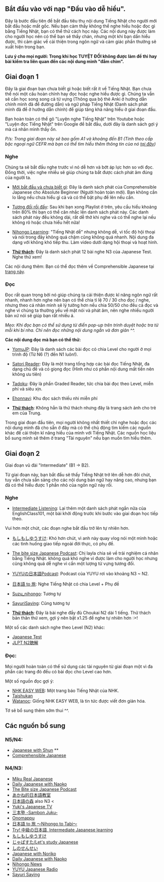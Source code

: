 ## Bắt đầu vào với nạp "Đầu vào dễ hiểu".

Đây là bước đầu tiên để bắt đầu tiêu thụ nội dung Tiếng Nhật cho người mới bắt đầu hoặc mất gốc. Nếu bạn cảm thấy không thể nghe hiểu hoặc đọc gì bằng Tiếng Nhật, bạn có thể thử cách học này. Các nội dung này được làm cho người học nên có thể bạn sẽ thấy chán, nhưng một khi bạn dần hiểu được, thì cảm giác về cải thiện trong ngôn ngữ và cảm giác phần thưởng sẽ xuất hiện trong bạn.

__Lưu ý cho mọi người: Trong khi học TUYỆT ĐỐI không được làm đề thi hay bài kiểm tra liên quan đến các nội dung mình "đắm chìm".__

## Giai đoạn 1

Đây là giai đoạn bạn chưa biết gì hoặc biết rất ít về Tiếng Nhật. Bạn chưa thể nói một câu hoàn chỉnh hay đọc hoặc nghe hiểu được gì. Chúng ta vẫn sẽ cần học song song cả từ vựng (Thông qua bộ thẻ Anki ở hướng dẫn chính mình đã để đường dẫn) và ngữ pháp Tiếng Nhật (Danh sách phát mình đã để ở hướng dẫn chính) để giúp tăng khả năng hiểu ở giai đoạn đầu.

Bạn hoàn toàn có thể gõ "Luyện nghe Tiếng Nhật" trên Youtube hoặc "Luyện đọc Tiếng Nhật" trên Google để bắt đầu, dưới đây là danh sách gợi ý mà cá nhân mình thấy ổn.

_P/s: Trong giai đoạn này sẽ bao gồm A1 và khoảng đến B1 (Tính theo cấp bậc ngoại ngữ CEFR mà bạn có thể tìm hiểu thêm thông tin của nó [tại đây](https://flyer.vn/cefr-la-gi-va-nhung-dieu-can-biet-ve-chung-chi-tieng-anh-tai-viet-nam/))_

### Nghe
Chúng ta sẽ bắt đầu nghe trước vì nó dễ hơn và bớt áp lực hơn so với đọc. Đồng thời, việc nghe nhiều sẽ giúp chúng ta bắt được cách phát âm đúng của người ta.

- [Mới bắt đầu và chưa biết gì](https://www.youtube.com/playlist?list=PLPdNX2arS9Mb1iiA0xHkxj3KVwssHQxYP): Đây là danh sách phát của Comprehensible Japanese cho Absolute Beginner (Người hoàn toàn mới). Bạn không cần lo lắng nếu chưa hiểu gì cả và có thể bật phụ đề lên nếu cần.

- [Tương đối rồi đấy](https://www.youtube.com/playlist?list=PLPdNX2arS9MZ70r0Vi6d6dUazHb_3z2sd): Sau khi bạn xong Playlist ở trên, yêu cầu hiểu khoảng trên 80% thì bạn có thể cân nhắc lên danh sách phát này. Các danh sách phát này đều không dài, rất dễ thở khi nghe và có thể nghe lại nếu không rõ hoặc chưa hiểu hết nữa!

- [Nihongo Learning](https://www.youtube.com/channel/UC6Xtu6v_op552SsOr5_jWrg): "Tiếng Nhật dễ" nhưng không dễ, vì tốc độ hội thoại và nói trong đây không quá chậm cũng không quá nhanh. Nội dung đa dạng với không khó tiếp thu. Làm video dưới dạng hội thoại và hoạt hình.

- [**Thử thách**](https://www.youtube.com/playlist?list=PLXCeHBWxd4iCqSvBJPvE2TFMWkKBKfJpv): Đây là danh sách phát 12 bài nghe N3 của Japanese Test. Nghe thử xem!

Các nội dung thêm: Bạn có thể đọc thêm về Comprehensible Japanese tại [trang này](https://cijapanese.com/).

### Đọc 

Đọc rất quan trọng bởi nó giúp chúng ta cải thiện được kĩ năng ngôn ngữ rất nhanh, nhanh hơn nghe nên bạn có thể chia tỉ lệ 70 / 30 cho đọc / nghe, nhưng theo cá nhân mình sẽ lý tưởng hơn nếu chia 50/50 cho đều cả đọc và nghe vì chúng ta thường yếu về mặt nói và phát âm, nên nghe nhiều người bản xứ nói sẽ giúp bạn rất nhiều á.

*Mẹo: Khi đọc bạn có thể sử dụng từ điển pop-up trên trình duyệt hoặc tra từ mỗi khi bí nha. Chỉ nên đọc những nội dung ngắn và đơn giản ^^.*

**Các nội dung đọc mà bạn có thể thử:**

- [YomuJP](https://yomujp.com/): Đây là danh sách các bài đọc có chia Level cho người ở mọi trình độ (Từ N6 (?) đến N1 luôn!).
- [Satori Reader](https://www.satorireader.com/series): Đây là một trang tổng hợp các bài đọc Tiếng Nhật, đa dạng chủ đề và có giọng đọc (Hình như có phần nội dung mất tiền nên không ưu tiên)
- [Tadoku](https://tadoku.org/japanese/book-search/?series=010): Đây là phần Graded Reader, tức chia bài đọc theo Level, miễn phí và siêu xịn.
- [Ehonnavi](https://www.ehonnavi.net/): Khu đọc sách thiếu nhi miễn phí

- [**Thử thách**](https://ehon.alphapolis.co.jp/): Không hẳn là thử thách nhưng đây là trang sách ảnh cho trẻ em của Trung.

Trong giai đoạn đầu tiên, mọi người không nhất thiết chỉ nghe hoặc đọc các nội dung mình đã cho sẵn ở đây mà có thể chủ động tìm kiếm các nguồn khác để cải thiện kĩ năng hiểu của mình với Tiếng Nhật. Các nguồn học liệu bổ sung mình sẽ thêm ở trang "Tài nguyên" nếu bạn muốn tìm hiểu thêm.

## Giai đoạn 2
Giai đoạn vũ đài "Intermediate" (B1 -> B2). 

Từ giai đoạn này, bạn bắt đầu sẽ thấy Tiếng Nhật trở lên dễ hơn đôi chút, tuy vẫn chưa sẵn sàng cho các nội dung bản ngữ hay nâng cao, nhưng bạn đã có thể hiểu được 1 phần nhỏ của ngôn ngữ này rồi.

### Nghe

- [Intermediate Listening](https://www.youtube.com/playlist?list=PLPdNX2arS9MYUGoIp0qogtHZ3fXu46GQt): Lại thêm một danh sách phát ngắn nữa của EnglishClass101, một bài khởi động trước khi bước vào giai đoạn học tiếp theo.

Vui hơn một chút, các đoạn nghe bắt đầu trở lên tự nhiên hơn.

- [もしもしゆうすけ](https://www.youtube.com/channel/UCcCeJ3pQYFgvfVuMxVRWhoA): Khó hơn chút, vì anh này quay vlog nói một mình hoặc các tình huống giao tiếp ngoài đời thực, có phụ đề.
- [The bite size Japanese Podcast](https://www.youtube.com/channel/UCc8QJqwkWe9RcKYZTY2Ezuw): Chị layla chia sẻ về trải nghiệm cá nhân bằng Tiếng Nhật. không quá khó nghe vì được làm cho người học nhưng cũng không quá dễ nghe vì cần một lượng từ vựng tương đối.
- [YUYUの日本語Podcast](https://www.youtube.com/channel/UC8dWfySP_cKDMFj6aFfQbFA): Podcast của YUYU rơi vào khoảng N3 ~ N2. 
- [日本語 to 旅](https://www.youtube.com/channel/UCJUQG9V0DuccWVOw8ovzTsQ): Nghe Tiếng Nhật có chia Level + Phụ đề
- [Suzu_nihongo](https://www.youtube.com/@suzu_nihongo/): Tương tự
- [SayuriSaying](https://www.youtube.com/@SayuriSaying/): Cũng tương tự


- [**Thử thách**](https://youtu.be/4389Vt9uo74?si=J1i7QQoZMuWMb7Uw): Đây là bài nghe đầy đủ Choukai N2 dài 1 tiếng. Thử thách bản thân thử xem, gợi ý nên bật x1.25 để nghe tự nhiên hơn :>!

Một số các danh sách nghe theo Level (N2) khác:

- [Japanese Test](https://www.youtube.com/playlist?list=PLXCeHBWxd4iCZ9BbNJBGPFoYXvduL_WQc)
- [JLPT N2聴解](https://youtube.com/playlist?list=PLjjOUGQqAuxkDBy65hlOWK489jcifUeeE&si=BDPwtcTtU-mjhEKW)

### Đọc:

Mọi người hoàn toàn có thể sử dụng các tài nguyên từ giai đoạn một vì đa phần các trang đó đều có bài đọc cho Level cao hơn.

Một số nguồn đọc gợi ý:

- [NHK EASY WEB](https://www3.nhk.or.jp/news/easy/): Một trang báo Tiếng Nhật của NHK.
- [Taishukan](https://www.taishukan.co.jp/item/nihongo_tadoku/index.html)
- [Watanoc](https://watanoc.com/): Giống NHK EASY WEB, là tin tức được viết đơn giản hóa.

Tớ sẽ bổ sung thêm sớm thui ^^. 


## Các nguồn bổ sung


### N5/N4:

- [Japanese with Shun](https://www.youtube.com/channel/UCu6sZrHyl4hSS2PvlUo2XZA/) **
- [Comprehensible Japanese](https://www.youtube.com/c/ComprehensibleJapanese/)      

### N4/N3:

- [Miku Real Japanese](https://www.youtube.com/channel/UCsQCbl3a9FtYvA55BxdzYiQ)                  
- [Daily Japanese with Naoko](https://www.youtube.com/channel/UCMNVKIaw8hV8ln3dDE5z-hA)                  
- [The Bite size Japanese Podcast](https://www.youtube.com/channel/UCc8QJqwkWe9RcKYZTY2Ezuw)      
- [あかね的日本語教室](https://www.youtube.com/channel/UCh-GhnQ7qDQmS6Bz3pGc1Mw/)                                 
- [日本語の森](https://www.youtube.com/c/nihongonomori2013) also N3 <                                         
- [Yuki's Japanese TV](https://www.youtube.com/channel/UC5l9pe-Z7Jdh4q4ZnBev70w/)                        
- [三本塾 -Sambon Juku-](https://www.youtube.com/channel/UC0ujXryUUwILURRKt9Eh7Nw)                   
- [Onomappu](https://www.youtube.com/c/Onomappu)                                                  
- [日本語 to 旅 〜Nihongo to Tabi〜](https://www.youtube.com/channel/UCJUQG9V0DuccWVOw8ovzTsQ/)                
- [Try! 中級の日本語, Intermediate Japanese learning](https://www.youtube.com/channel/UCD7MHiX-BXRm5D8j4rmJbrA)
- [もしもしゆうすけ](https://www.youtube.com/channel/UCcCeJ3pQYFgvfVuMxVRWhoA)                                   
- [じゃぱすた/Let's study Japanese](https://www.youtube.com/channel/UCq62LsItH2ADzfT4dnjtVIA/)                
- [しのせんせい](https://www.youtube.com/channel/UC7LVTjJJuDB_Qo0BAOQ8NFg)                                     
- [Japanese with Noriko](https://www.youtube.com/c/LearnJapanesewithNoriko/)                             
- [Daily Japanese with Naoko](https://www.youtube.com/channel/UCMNVKIaw8hV8ln3dDE5z-hA/)                 
- [Nihongo News](https://www.youtube.com/c/NihongoNews/)                                                 
- [YUYU Japanese Radio](https://www.youtube.com/channel/UC8dWfySP_cKDMFj6aFfQbFA/)                       
- [Sayuri Saying](https://www.youtube.com/@SayuriSaying)     